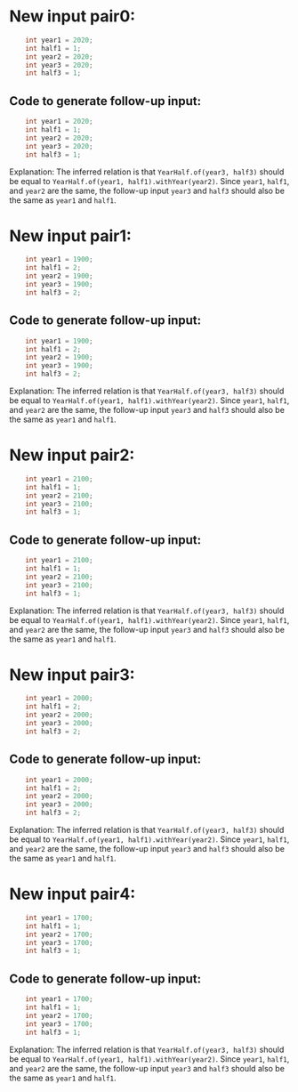 # New input pair0:
```java
    int year1 = 2020;
    int half1 = 1;
    int year2 = 2020;
    int year3 = 2020;
    int half3 = 1;
```
## Code to generate follow-up input:
```java
    int year1 = 2020;
    int half1 = 1;
    int year2 = 2020;
    int year3 = 2020;
    int half3 = 1;
```
Explanation: The inferred relation is that `YearHalf.of(year3, half3)` should be equal to `YearHalf.of(year1, half1).withYear(year2)`. Since `year1`, `half1`, and `year2` are the same, the follow-up input `year3` and `half3` should also be the same as `year1` and `half1`.

# New input pair1:
```java
    int year1 = 1900;
    int half1 = 2;
    int year2 = 1900;
    int year3 = 1900;
    int half3 = 2;
```
## Code to generate follow-up input:
```java
    int year1 = 1900;
    int half1 = 2;
    int year2 = 1900;
    int year3 = 1900;
    int half3 = 2;
```
Explanation: The inferred relation is that `YearHalf.of(year3, half3)` should be equal to `YearHalf.of(year1, half1).withYear(year2)`. Since `year1`, `half1`, and `year2` are the same, the follow-up input `year3` and `half3` should also be the same as `year1` and `half1`.

# New input pair2:
```java
    int year1 = 2100;
    int half1 = 1;
    int year2 = 2100;
    int year3 = 2100;
    int half3 = 1;
```
## Code to generate follow-up input:
```java
    int year1 = 2100;
    int half1 = 1;
    int year2 = 2100;
    int year3 = 2100;
    int half3 = 1;
```
Explanation: The inferred relation is that `YearHalf.of(year3, half3)` should be equal to `YearHalf.of(year1, half1).withYear(year2)`. Since `year1`, `half1`, and `year2` are the same, the follow-up input `year3` and `half3` should also be the same as `year1` and `half1`.

# New input pair3:
```java
    int year1 = 2000;
    int half1 = 2;
    int year2 = 2000;
    int year3 = 2000;
    int half3 = 2;
```
## Code to generate follow-up input:
```java
    int year1 = 2000;
    int half1 = 2;
    int year2 = 2000;
    int year3 = 2000;
    int half3 = 2;
```
Explanation: The inferred relation is that `YearHalf.of(year3, half3)` should be equal to `YearHalf.of(year1, half1).withYear(year2)`. Since `year1`, `half1`, and `year2` are the same, the follow-up input `year3` and `half3` should also be the same as `year1` and `half1`.

# New input pair4:
```java
    int year1 = 1700;
    int half1 = 1;
    int year2 = 1700;
    int year3 = 1700;
    int half3 = 1;
```
## Code to generate follow-up input:
```java
    int year1 = 1700;
    int half1 = 1;
    int year2 = 1700;
    int year3 = 1700;
    int half3 = 1;
```
Explanation: The inferred relation is that `YearHalf.of(year3, half3)` should be equal to `YearHalf.of(year1, half1).withYear(year2)`. Since `year1`, `half1`, and `year2` are the same, the follow-up input `year3` and `half3` should also be the same as `year1` and `half1`.
